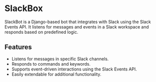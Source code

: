 # SlackBox

SlackBot is a Django-based bot that integrates with Slack using the Slack Events API. It listens for messages and events in a Slack workspace and responds based on predefined logic.

## Features

- Listens for messages in specific Slack channels.
- Responds to commands and keywords.
- Supports event-driven interactions using the Slack Events API.
- Easily extendable for additional functionality.

